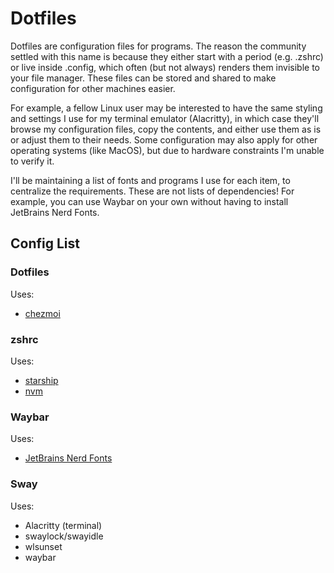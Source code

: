 # Dotfiles

Dotfiles are configuration files for programs. 
The reason the community settled with this name is because they either start with a period (e.g. .zshrc) 
or live inside .config, which often (but not always) renders them invisible to your file manager. 
These files can be stored and shared to make configuration for other machines easier.

For example, a fellow Linux user may be interested to have the same styling and settings I use for my terminal
emulator (Alacritty), in which case they'll browse my configuration files, copy the contents, and either use them
as is or adjust them to their needs. Some configuration may also apply for other operating systems (like MacOS),
but due to hardware constraints I'm unable to verify it.

I'll be maintaining a list of fonts and programs I use for each item, to centralize the requirements.
These are not lists of dependencies! For example, you can use Waybar on your own without having to
install JetBrains Nerd Fonts.

## Config List
### Dotfiles
Uses:
- [chezmoi](https://www.chezmoi.io/)

### zshrc
Uses:
- [starship](https://starship.rs/)
- [nvm](https://github.com/nvm-sh/nvm)

### Waybar
Uses:
- [JetBrains Nerd Fonts](https://www.nerdfonts.com/font-downloads)

### Sway
Uses:
- Alacritty (terminal)
- swaylock/swayidle
- wlsunset
- waybar
